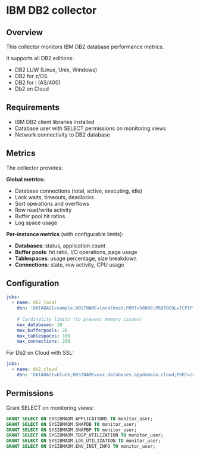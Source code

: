 # IBM DB2 collector

## Overview

This collector monitors IBM DB2 database performance metrics.

It supports all DB2 editions:
- DB2 LUW (Linux, Unix, Windows) 
- DB2 for z/OS
- DB2 for i (AS/400)
- Db2 on Cloud

## Requirements

- IBM DB2 client libraries installed
- Database user with SELECT permissions on monitoring views
- Network connectivity to DB2 database

## Metrics

The collector provides:

**Global metrics:**
- Database connections (total, active, executing, idle)
- Lock waits, timeouts, deadlocks
- Sort operations and overflows
- Row read/write activity
- Buffer pool hit ratios
- Log space usage

**Per-instance metrics** (with configurable limits):
- **Databases**: status, application count
- **Buffer pools**: hit ratio, I/O operations, page usage
- **Tablespaces**: usage percentage, size breakdown
- **Connections**: state, row activity, CPU usage

## Configuration

```yaml
jobs:
  - name: db2_local
    dsn: 'DATABASE=sample;HOSTNAME=localhost;PORT=50000;PROTOCOL=TCPIP;UID=db2inst1;PWD=password'
    
    # Cardinality limits (to prevent memory issues)
    max_databases: 10
    max_bufferpools: 20  
    max_tablespaces: 100
    max_connections: 200
```

For Db2 on Cloud with SSL:
```yaml
jobs:
  - name: db2_cloud
    dsn: 'DATABASE=bludb;HOSTNAME=xxx.databases.appdomain.cloud;PORT=32733;PROTOCOL=TCPIP;UID=user;PWD=pass;SECURITY=SSL;SSLServerCertificate=/path/to/cert.crt'
```

## Permissions

Grant SELECT on monitoring views:
```sql
GRANT SELECT ON SYSIBMADM.APPLICATIONS TO monitor_user;
GRANT SELECT ON SYSIBMADM.SNAPDB TO monitor_user;
GRANT SELECT ON SYSIBMADM.SNAPBP TO monitor_user;
GRANT SELECT ON SYSIBMADM.TBSP_UTILIZATION TO monitor_user;
GRANT SELECT ON SYSIBMADM.LOG_UTILIZATION TO monitor_user;
GRANT SELECT ON SYSIBMADM.ENV_INST_INFO TO monitor_user;
```